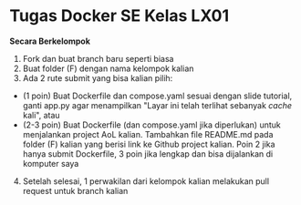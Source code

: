 # Tugas Docker SE Kelas LX01

**Secara Berkelompok**
1. Fork dan buat branch baru seperti biasa
2. Buat folder (F) dengan nama kelompok kalian
3. Ada 2 rute submit yang bisa kalian pilih:
- (1 poin) Buat Dockerfile dan compose.yaml sesuai dengan slide tutorial, ganti app.py agar menampilkan "Layar ini telah terlihat sebanyak *cache* kali", atau
- (2-3 poin) Buat Dockerfile (dan compose.yaml jika diperlukan) untuk menjalankan project AoL kalian. Tambahkan file README.md pada folder (F) kalian yang berisi link ke Github project kalian. Poin 2 jika hanya submit Dockerfile, 3 poin jika lengkap dan bisa dijalankan di komputer saya
4. Setelah selesai, 1 perwakilan dari kelompok kalian melakukan pull request untuk branch kalian
